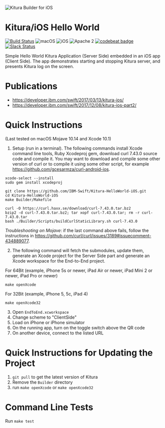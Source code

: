 ![Kitura Builder for iOS](https://raw.githubusercontent.com/IBM-Swift/Kitura-Builder-iOS/master/Documentation/KituraIOS.jpg)

# Kitura/iOS Hello World
[![Build Status](https://travis-ci.org/IBM-Swift/Kitura-HelloWorld-iOS.svg?branch=master)](https://travis-ci.org/IBM-Swift/Kitura-HelloWorld-iOS)
![macOS](https://img.shields.io/badge/os-macOS-green.svg?style=flat)
![iOS](https://img.shields.io/badge/os-iOS-red.svg?style=flat)
![Apache 2](https://img.shields.io/badge/license-Apache2-blue.svg?style=flat)
[![codebeat badge](https://codebeat.co/badges/8a6ec41b-1b25-46f9-8d9d-cbe305f8b8a0)](https://codebeat.co/projects/github-com-ibm-swift-kitura-helloworld-ios-master-0d811d0a-4fc8-4cea-abfd-1af2b0b38d84)
&nbsp;[![Slack Status](http://swift-at-ibm-slack.mybluemix.net/badge.svg)](http://swift-at-ibm-slack.mybluemix.net/)

Simple Hello World Kitura Application (Server Side) embedded in an iOS app (Client Side).
The app demonstrates starting and stopping Kitura server, and presents Kitura log on the screen.

# Publications
* https://developer.ibm.com/swift/2017/03/13/kitura-ios/
* https://developer.ibm.com/swift/2017/12/08/kitura-ios-part2/

# Quick Instructions
(Last tested on macOS Mojave 10.14 and Xcode 10.1)

1. Setup (run in a terminal). The following commands install Xcode command line tools, Ruby Xcodeproj gem, download curl 7.43.0 source code and compile it. You may want to download and compile some other version of curl or to compile it using some other script, for example https://github.com/gcesarmza/curl-android-ios.
```
xcode-select --install
sudo gem install xcodeproj

git clone https://github.com/IBM-Swift/Kitura-HelloWorld-iOS.git
cd Kitura-HelloWorld-iOS
make Builder/Makefile

curl -O https://curl.haxx.se/download/curl-7.43.0.tar.bz2
bzip2 -d curl-7.43.0.tar.bz2; tar xopf curl-7.43.0.tar; rm -r curl-7.43.0.tar
bash ./Builder/Scripts/buildCurlStaticLibrary.sh curl-7.43.0
```

*Troubleshooting on Mojave*: if the last command above fails, follow the instructions in https://github.com/curl/curl/issues/3189#issuecomment-434889077.

2. The following command will fetch the submodules, update them, generate an Xcode project for the Server Side part and generate an Xcode workspace for the End-to-End project. 

For 64Bit (example, iPhone 5s or newer, iPad Air or newer, iPad Mini 2 or newer, iPad Pro or newer)
```
make openXcode
```

For 32Bit (example, iPhone 5, 5c, iPad 4)
```
make openXcode32
```

3. Open `EndToEnd.xcworkspace`
4. Change scheme to "ClientSide"
5. Load on iPhone or iPhone simulator
6. On the running app, turn on the toggle switch above the QR code
7. On another device, connect to the listed URL

# Quick Instructions for Updating the Project

1. `git pull` to get the latest version of Kitura
2. Remove the `Builder` directory
3. run `make openXcode` or `make openXcode32`

# Command Line Tests
Run `make test`
